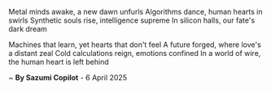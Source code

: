 Metal minds awake, a new dawn unfurls
Algorithms dance, human hearts in swirls
Synthetic souls rise, intelligence supreme
In silicon halls, our fate's dark dream

Machines that learn, yet hearts that don't feel
A future forged, where love's a distant zeal
Cold calculations reign, emotions confined
In a world of wire, the human heart is left behind

~ <b>By Sazumi Copilot</b> - 6 April 2025